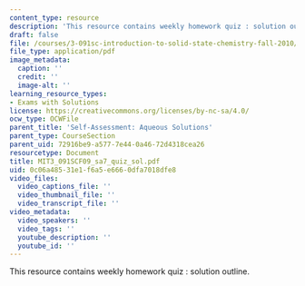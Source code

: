 ```yaml
---
content_type: resource
description: 'This resource contains weekly homework quiz : solution outline.'
draft: false
file: /courses/3-091sc-introduction-to-solid-state-chemistry-fall-2010/0c06a48531e1f6a5e6660dfa7018dfe8_MIT3_091SCF09_sa7_quiz_sol.pdf
file_type: application/pdf
image_metadata:
  caption: ''
  credit: ''
  image-alt: ''
learning_resource_types:
- Exams with Solutions
license: https://creativecommons.org/licenses/by-nc-sa/4.0/
ocw_type: OCWFile
parent_title: 'Self-Assessment: Aqueous Solutions'
parent_type: CourseSection
parent_uid: 72916be9-a577-7e44-0a46-72d4318cea26
resourcetype: Document
title: MIT3_091SCF09_sa7_quiz_sol.pdf
uid: 0c06a485-31e1-f6a5-e666-0dfa7018dfe8
video_files:
  video_captions_file: ''
  video_thumbnail_file: ''
  video_transcript_file: ''
video_metadata:
  video_speakers: ''
  video_tags: ''
  youtube_description: ''
  youtube_id: ''
---
```

This resource contains weekly homework quiz : solution outline.